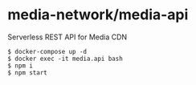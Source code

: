 # media-network/media-api
Serverless REST API for Media CDN

```
$ docker-compose up -d
$ docker exec -it media.api bash
$ npm i
$ npm start
```
